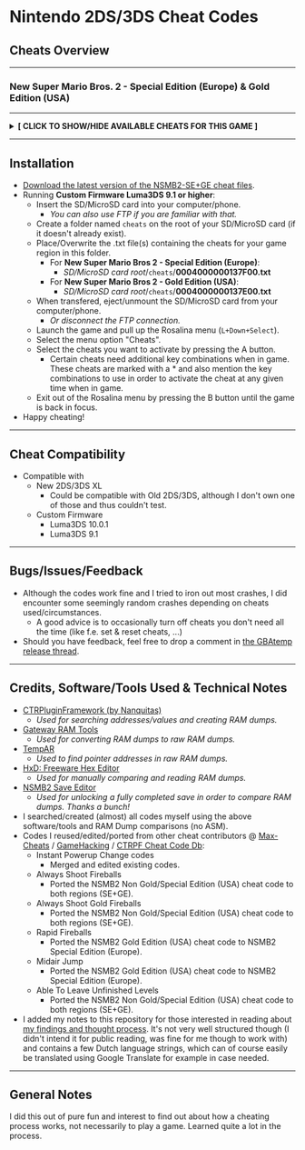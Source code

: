 # Nintendo 2DS/3DS Cheat Codes

## Cheats Overview

**************************************************
### New Super Mario Bros. 2 - Special Edition (Europe) & Gold Edition (USA)
**************************************************
**<details><summary>[ CLICK TO SHOW/HIDE AVAILABLE CHEATS FOR THIS GAME ]</summary>**
<p>

> General Notes:
> ----------------------------------
  - *In order for enabled cheat codes to take effect, depending on the code enabled, some codes require you to:*
    - *Use a button combination.*
      - *These codes are marked with a * and list the button combination to be used between (parentheses).*
    - *Switch Screens. Accomplishable by, for example:*
      - *Switching between Worlds on World Map (if more then one World opened).*
      - *Entering and exiting a level.*
	- *Some codes require this because of checks used in the code.*
	- *For exiting a level, any of the following options are valid:*
	  - *Die in level.*
	  - *Pause and return to map.*
	  - *Finish a level.*
  - *All codes can be used in all levels (including Browser Castle).*

> Character Modifier
> ----------------------------------
  - **Play as Mario**
  - **Play as Luigi**
    - *Even when game not beaten.*
  - **No Hat**
    - *Doesn't require max (1110) lives.*
  - **Half Sized Mario/Luigi**
    - *When in level. Does not affect hitbox. Turn off when Big Mario/Luigi PowerUp wears off in order to unfreeze game.*
  - **Double Sized Mario/Luigi**
    - *When in level. Does not affect hitbox. Turn off when Big Mario/Luigi PowerUp wears off in order to unfreeze game.*
  - **Invisible Mario/Luigi**
    - *When in level. Does not affect hitbox. Turn off when Big Mario/Luigi PowerUp wears off in order to unfreeze game.*
> Instant PowerUps
> ----------------------------------
  - **(L+Down) Small Mario/Luigi**
  - **(L+Left) Big Mario/Luigi**
  - **(L+Right) Fire Mario/Luigi**
  - **(L+Up) Tanooki Mario/Luigi**
  - **(R+Down) Mini Mario/Luigi**
  - **(R+Right) Gold Mario/Luigi**
  - **(R+Up) White Tanooki Mario/Luigi**
> ----------------------------------
- **Always White Tanooki Suit (Invincible)**
- **Always Full Tanooki Pwing Gauge**
- **Always Star Power (Invincible+Speed)**
- **Always Gold Block Head (Unlimited Coins)**
  - *Start each level as Gold Block Head. Has unlimited coins. Getting hit loses it temporarily.*
> ----------------------------------
- **Always Shoot Fireballs**
- **Always Shoot Gold Fireballs**
- **Rapid Fireballs**
  - *Works for Fire and Gold Mario/Luigi and in combination with above Fireball codes.*
- **Mid-air Jump**
> Unlocks
> ----------------------------------
  - **(L+R+Left+A) Everything (5 Star Save)**
    - *For currently opened save file:*
      - *Max lives (1110), Three Crowns & No Hat Mario/Luigi.*
      - *All levels opened & cleared (including Rainbow Levels & Toad Houses).*
      - *All Star Coins in Worlds 1-6 and Mushroom/Flower Worlds collected.*
      - *All Moon Coins in Star World collected.*
      - *All paths opened (the ones that cost Star/Moon coins + all hidden exits).*
    - *Additionaly:*
      - *Sets Star/Moon counter to zero since all star pathways are opened.*
      - *Enables a Flying Gold Coin Block.*
      - *Puts a Star in Item Box.*
    - *Results in a 5 Shiny Star save game when saved.*
  - **Max Lives (Three Crowns)**
  - **5 Lives**
  - **Enable Gold Leaf Block (All Levels)**
  - **Disable Gold Leaf Block (All Levels)**
  - **Flying Gold Coin Block At Level Start**
  - **All Star Coins (All Levels)**
  - **Reset Star Coins (All Levels)**
  - **All Moon Coins (All Star Levels)**
  - **Reset Moon Coins (All Star Levels)**
  - **Reset Star Coins (All Levels)**
  - **Reset Moon Coins (All Star Levels)**
  - **9999 Coin Score (All Levels)**
  - **0000 Coin Score (All Levels)**
  - **219 Star/Moon Coins (Counter)**
  - **000 Star/Moon Coins (Counter)**
  - **9999999 Total Coins (Counter)**
  - **1000000 Total Coins (Counter)**
  - **0000000 Total Coins (Counter)**
> ----------------------------------
- **3 Star/Moon Coins Collected (Per Level)**
  - *Per level code. Registers after finishing level.*
- **Able To Leave Unfinished Levels**
  - *Press Down at pause screen to highlight and enable level exit.*
- **Infinite Time**
> Quick Presets
> ----------------------------------
  - **Easy Peasy Level Easy**
    - *Star Power*
    - *Mid-air Jump*
    - *Infinite Time*
  - **Coin Rusher**
    - *Star Power*
    - *Gold Block Head*
    - *Rapid Gold Fireballs*
    - *Infinite Time*

</p>
</details>

**************************************************

## Installation
- [Download the latest version of the NSMB2-SE+GE cheat files](https://github.com/KimDebroye/N3DS-Cheat-Codes/releases/).
- Running **Custom Firmware Luma3DS 9.1 or higher**:
  - Insert the SD/MicroSD card into your computer/phone.
    - *You can also use FTP if you are familiar with that.*
  - Create a folder named `cheats` on the root of your SD/MicroSD card (if it doesn't already exist).
  - Place/Overwrite the .txt file(s) containing the cheats for your game region in this folder.
    - For **New Super Mario Bros 2 - Special Edition (Europe)**:
      - *SD/MicroSD card root*/`cheats`/**0004000000137F00.txt**
    - For **New Super Mario Bros 2 - Gold Edition (USA)**:
      - *SD/MicroSD card root*/`cheats`/**0004000000137E00.txt**
  - When transfered, eject/unmount the SD/MicroSD card from your computer/phone.
    - *Or disconnect the FTP connection.*
  - Launch the game and pull up the Rosalina menu (`L+Down+Select`).
  - Select the menu option "Cheats".
  - Select the cheats you want to activate by pressing the A button.
    - Certain cheats need additional key combinations when in game. These cheats are marked with a * and also mention the key combinations to use in order to activate the cheat at any given time when in game.
  - Exit out of the Rosalina menu by pressing the B button until the game is back in focus.
- Happy cheating!
  
**************************************************

## Cheat Compatibility
- Compatible with
  - New 2DS/3DS XL
    - Could be compatible with Old 2DS/3DS, although I don't own one of those and thus couldn't test.
  - Custom Firmware
    - Luma3DS 10.0.1
    - Luma3DS 9.1
    
**************************************************

## Bugs/Issues/Feedback
- Although the codes work fine and I tried to iron out most crashes,
I did encounter some seemingly random crashes depending on cheats used/circumstances.
  - A good advice is to occasionally turn off cheats you don't need all the time (like f.e. set & reset cheats, ...)
- Should you have feedback, feel free to drop a comment in [the GBAtemp release thread](https://gbatemp.net/threads/release-new-super-mario-bros-2-gold-special-edition-cheat-codes.550034/).
    
**************************************************

## Credits, Software/Tools Used & Technical Notes
- [CTRPluginFramework (by Nanquitas)](https://github.com/Nanquitas/CTRPluginFramework-BlankTemplate)
  - *Used for searching addresses/values and creating RAM dumps.*
- [Gateway RAM Tools](https://www.maxconsole.com/threads/tool-gateway-ram-tools.40776/)
  - *Used for converting RAM dumps to raw RAM dumps.*
- [TempAR](https://raing3.gshi.org/files/psp/tools/pointer_searcher.zip)
  - *Used to find pointer addresses in raw RAM dumps.*
- [HxD: Freeware Hex Editor](https://mh-nexus.de/en/hxd/)
  - *Used for manually comparing and reading RAM dumps.*
- [NSMB2 Save Editor](https://gbatemp.net/threads/release-new-super-mario-bros-2-save-editor.396734/)
  - *Used for unlocking a fully completed save in order to compare RAM dumps. Thanks a bunch!*
- I searched/created (almost) all codes myself using the above software/tools and RAM Dump comparisons (no ASM).
- Codes I reused/edited/ported from other cheat contributors
@ [Max-Cheats](https://www.max-cheats.com/view.php?ItemID=206) / [GameHacking](https://gamehacking.org/game/115234) / [CTRPF Cheat Code Db](https://github.com/JourneyOver/CTRPF-AR-CHEAT-CODES/blob/master/Cheats/New%20Super%20Mario%20Bros.%202%20(Gold%20Edition)%20(USA)/0004000000137E00.txt):
  - Instant Powerup Change codes
  	- Merged and edited existing codes.
  - Always Shoot Fireballs
  	- Ported the NSMB2 Non Gold/Special Edition (USA) cheat code to both regions (SE+GE).
  - Always Shoot Gold Fireballs
  	- Ported the NSMB2 Non Gold/Special Edition (USA) cheat code to both regions (SE+GE).
  - Rapid Fireballs
  	- Ported the NSMB2 Gold Edition (USA) cheat code to NSMB2 Special Edition (Europe).
  - Midair Jump
  	- Ported the NSMB2 Gold Edition (USA) cheat code to NSMB2 Special Edition (Europe).
  - Able To Leave Unfinished Levels
  	- Ported the NSMB2 Non Gold/Special Edition (USA) cheat code to both regions (SE+GE).
- I added my notes to this repository for those interested in reading about [my findings and thought process](https://github.com/KimDebroye/N3DS-Cheat-Codes/blob/master/_Findings%20%26%20Thoughts/(NSMB2%20-%20SE%2BGE)%20Findings%20%26%20Thoughts.txt). It's not very well structured though (I didn't intend it for public reading, was fine for me though to work with) and contains a few Dutch language strings, which can of course easily be translated using Google Translate for example in case needed.

**************************************************

## General Notes
I did this out of pure fun and interest to find out about how a cheating process works, not necessarily to play a game.
Learned quite a lot in the process.

